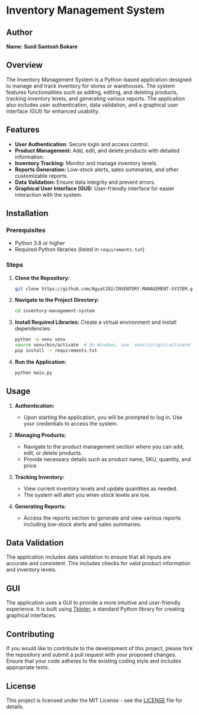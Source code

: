 
# Inventory Management System

## Author
**Name: Sunil Santosh Bokare**

## Overview
The Inventory Management System is a Python-based application designed to manage and track inventory for stores or warehouses. The system features functionalities such as adding, editing, and deleting products, tracking inventory levels, and generating various reports. The application also includes user authentication, data validation, and a graphical user interface (GUI) for enhanced usability.

## Features
- **User Authentication:** Secure login and access control.
- **Product Management:** Add, edit, and delete products with detailed information.
- **Inventory Tracking:** Monitor and manage inventory levels.
- **Reports Generation:** Low-stock alerts, sales summaries, and other customizable reports.
- **Data Validation:** Ensure data integrity and prevent errors.
- **Graphical User Interface (GUI):** User-friendly interface for easier interaction with the system.

## Installation

### Prerequisites
- Python 3.8 or higher
- Required Python libraries (listed in `requirements.txt`)

### Steps
1. **Clone the Repository:**
   ```bash
   git clone https://github.com/Agyat192/INVENTORY-MANAGEMENT-SYSTEM.git
   ```
   
2. **Navigate to the Project Directory:**
   ```bash
   cd inventory-management-system
   ```

3. **Install Required Libraries:**
   Create a virtual environment and install dependencies:
   ```bash
   python -m venv venv
   source venv/bin/activate  # On Windows, use `venv\Scripts\activate`
   pip install -r requirements.txt
   ```

4. **Run the Application:**
   ```bash
   python main.py
   ```

## Usage

1. **Authentication:**
   - Upon starting the application, you will be prompted to log in. Use your credentials to access the system.

2. **Managing Products:**
   - Navigate to the product management section where you can add, edit, or delete products.
   - Provide necessary details such as product name, SKU, quantity, and price.

3. **Tracking Inventory:**
   - View current inventory levels and update quantities as needed.
   - The system will alert you when stock levels are low.

4. **Generating Reports:**
   - Access the reports section to generate and view various reports including low-stock alerts and sales summaries.

## Data Validation
The application includes data validation to ensure that all inputs are accurate and consistent. This includes checks for valid product information and inventory levels.

## GUI
The application uses a GUI to provide a more intuitive and user-friendly experience. It is built using [Tkinter](https://docs.python.org/3/library/tkinter.html), a standard Python library for creating graphical interfaces.

## Contributing
If you would like to contribute to the development of this project, please fork the repository and submit a pull request with your proposed changes. Ensure that your code adheres to the existing coding style and includes appropriate tests.

## License
This project is licensed under the MIT License - see the [LICENSE](LICENSE) file for details.

